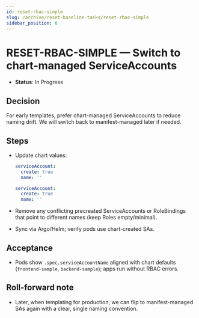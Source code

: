 ```yaml
---
id: reset-rbac-simple
slug: /archive/reset-baseline-tasks/reset-rbac-simple
sidebar_position: 6
---
```


# RESET-RBAC-SIMPLE — Switch to chart-managed ServiceAccounts

- **Status**: In Progress

## Decision

For early templates, prefer chart-managed ServiceAccounts to reduce naming drift. We will switch back to manifest-managed later if needed.

## Steps

- Update chart values:

  ```yaml title="charts/frontend-sample/values.yaml"
  serviceAccount:
    create: true
    name: ''
  ```

  ```yaml title="charts/backend-sample/values.yaml"
  serviceAccount:
    create: true
    name: ''
  ```

- Remove any conflicting precreated ServiceAccounts or RoleBindings that point to different names (keep Roles empty/minimal).
- Sync via Argo/Helm; verify pods use chart-created SAs.

## Acceptance

- Pods show `.spec.serviceAccountName` aligned with chart defaults (`frontend-sample`, `backend-sample`); apps run without RBAC errors.

## Roll-forward note

- Later, when templating for production, we can flip to manifest-managed SAs again with a clear, single naming convention.
